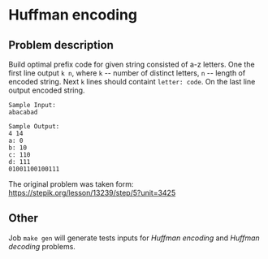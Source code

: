 # Huffman encoding

## Problem description

Build optimal prefix code for given string consisted of a-z letters. One the
first line output `k n`, where `k` -- number of distinct letters, `n` -- length
of encoded string. Next `k` lines should containt `letter: code`. On the last
line output encoded string.

```
Sample Input:
abacabad

Sample Output:
4 14
a: 0
b: 10
c: 110
d: 111
01001100100111
```

The original problem was taken form: https://stepik.org/lesson/13239/step/5?unit=3425

## Other

Job `make gen` will generate tests inputs for *Huffman encoding* and *Huffman decoding* problems.

